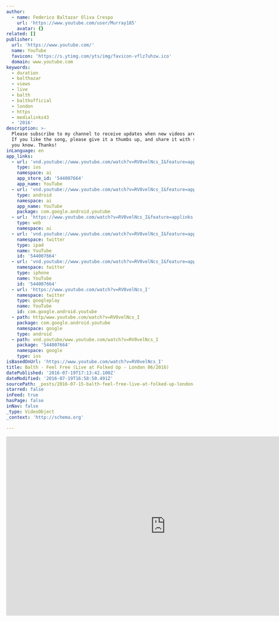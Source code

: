 ```yaml
---
author:
  - name: Federico Baltazar Oliva Crespo
    url: 'https://www.youtube.com/user/Murray185'
    avatar: {}
related: []
publisher:
  url: 'https://www.youtube.com/'
  name: YouTube
  favicon: 'https://s.ytimg.com/yts/img/favicon-vflz7uhzw.ico'
  domain: www.youtube.com
keywords:
  - duration
  - balthazar
  - views
  - live
  - balth
  - balthofficial
  - london
  - https
  - medialinks43
  - '2016'
description: >-
  Please subscribe to my channel to receive updates when new videos are posted,
  If you like the song, please give it a thumbs up, and share it with someone
  you know. Thanks!
inLanguage: en
app_links:
  - url: 'vnd.youtube://www.youtube.com/watch?v=RV0velNcs_I&feature=applinks'
    type: ios
    namespace: ai
    app_store_id: '544007664'
    app_name: YouTube
  - url: 'vnd.youtube://www.youtube.com/watch?v=RV0velNcs_I&feature=applinks'
    type: android
    namespace: ai
    app_name: YouTube
    package: com.google.android.youtube
  - url: 'https://www.youtube.com/watch?v=RV0velNcs_I&feature=applinks'
    type: web
    namespace: ai
  - url: 'vnd.youtube://www.youtube.com/watch?v=RV0velNcs_I&feature=applinks'
    namespace: twitter
    type: ipad
    name: YouTube
    id: '544007664'
  - url: 'vnd.youtube://www.youtube.com/watch?v=RV0velNcs_I&feature=applinks'
    namespace: twitter
    type: iphone
    name: YouTube
    id: '544007664'
  - url: 'https://www.youtube.com/watch?v=RV0velNcs_I'
    namespace: twitter
    type: googleplay
    name: YouTube
    id: com.google.android.youtube
  - path: http/www.youtube.com/watch?v=RV0velNcs_I
    package: com.google.android.youtube
    namespace: google
    type: android
  - path: vnd.youtube/www.youtube.com/watch?v=RV0velNcs_I
    package: '544007664'
    namespace: google
    type: ios
isBasedOnUrl: 'https://www.youtube.com/watch?v=RV0velNcs_I'
title: Balth - Feel Free (Live at Folked Up - London 06/2016)
datePublished: '2016-07-19T17:13:42.100Z'
dateModified: '2016-07-19T16:58:50.491Z'
sourcePath: _posts/2016-07-15-balth-feel-free-live-at-folked-up-london-062016.md
starred: false
inFeed: true
hasPage: false
inNav: false
_type: VideoObject
_context: 'http://schema.org'

---
```

<iframe src="https://cdn.embedly.com/widgets/media.html?src=https%3A%2F%2Fwww.youtube.com%2Fembed%2FRV0velNcs_I%3Ffeature%3Doembed&amp;url=http%3A%2F%2Fwww.youtube.com%2Fwatch%3Fv%3DRV0velNcs_I&amp;image=https%3A%2F%2Fi.ytimg.com%2Fvi%2FRV0velNcs_I%2Fhqdefault.jpg&amp;key=b7d04c9b404c499eba89ee7072e1c4f7&amp;type=text%2Fhtml&amp;schema=youtube" width="854" height="480" scrolling="no" frameborder="0" allowfullscreen="" style=""></iframe>